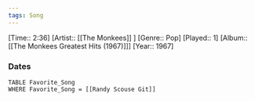 ```yaml
---
tags: Song  
---
```

[Time:: 2:36]
[Artist:: [[The Monkees]] ]
[Genre:: Pop]
[Played:: 1]
[Album:: [[The Monkees Greatest Hits (1967)]]]
[Year:: 1967]
### Dates
````dataview
TABLE Favorite_Song
WHERE Favorite_Song = [[Randy Scouse Git]]
````